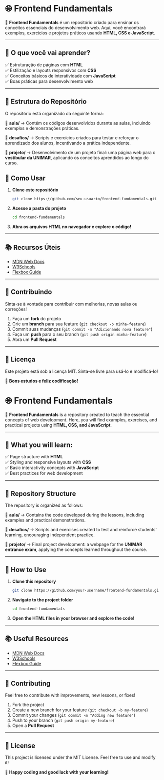 # 🌐 Frontend Fundamentals  

📌 **Frontend Fundamentals** é um repositório criado para ensinar os conceitos essenciais do desenvolvimento web. Aqui, você encontrará exemplos, exercícios e projetos práticos usando **HTML, CSS e JavaScript**.  

---

## 🚀 O que você vai aprender?  
✅ Estruturação de páginas com **HTML**  
✅ Estilização e layouts responsivos com **CSS**  
✅ Conceitos básicos de interatividade com **JavaScript**  
✅ Boas práticas para desenvolvimento web  

---

## 📁 Estrutura do Repositório  

O repositório está organizado da seguinte forma:  

📂 **aula/** → Contém os códigos desenvolvidos durante as aulas, incluindo exemplos e demonstrações práticas.  

📂 **desafios/** → Scripts e exercícios criados para testar e reforçar o aprendizado dos alunos, incentivando a prática independente.  

📂 **projeto/** → Desenvolvimento de um projeto final: uma página web para o **vestibular da UNIMAR**, aplicando os conceitos aprendidos ao longo do curso.  

## 📜 Como Usar  

1. **Clone este repositório**  
   ```bash
   git clone https://github.com/seu-usuario/frontend-fundamentals.git
   ```
2. **Acesse a pasta do projeto**  
   ```bash
   cd frontend-fundamentals
   ```
3. **Abra os arquivos HTML no navegador e explore o código!**  

---

## 📚 Recursos Úteis  

- [MDN Web Docs](https://developer.mozilla.org/pt-BR/)  
- [W3Schools](https://www.w3schools.com/)  
- [Flexbox Guide](https://css-tricks.com/snippets/css/a-guide-to-flexbox/)  

---

## 🤝 Contribuindo  

Sinta-se à vontade para contribuir com melhorias, novas aulas ou correções!  

1. Faça um **fork** do projeto  
2. Crie um **branch** para sua feature (`git checkout -b minha-feature`)  
3. Commit suas mudanças (`git commit -m "Adicionando nova feature"`)  
4. Faça um **push** para o seu branch (`git push origin minha-feature`)  
5. Abra um **Pull Request**  

---

## 📝 Licença  

Este projeto está sob a licença MIT. Sinta-se livre para usá-lo e modificá-lo!  

🚀 **Bons estudos e feliz codificação!**  

# 🌐 Frontend Fundamentals  

📌 **Frontend Fundamentals** is a repository created to teach the essential concepts of web development. Here, you will find examples, exercises, and practical projects using **HTML, CSS, and JavaScript**.  

---

## 🚀 What you will learn:  
✅ Page structure with **HTML**  
✅ Styling and responsive layouts with **CSS**  
✅ Basic interactivity concepts with **JavaScript**  
✅ Best practices for web development  

---

## 📁 Repository Structure  

The repository is organized as follows:  

📂 **aula/** → Contains the code developed during the lessons, including examples and practical demonstrations.  

📂 **desafios/** → Scripts and exercises created to test and reinforce students' learning, encouraging independent practice.  

📂 **projeto/** → Final project development: a webpage for the **UNIMAR entrance exam**, applying the concepts learned throughout the course.  

---

## 📜 How to Use  

1. **Clone this repository**  
   ```bash
   git clone https://github.com/your-username/frontend-fundamentals.git
   ```
2. **Navigate to the project folder**  
   ```bash
   cd frontend-fundamentals
   ```
3. **Open the HTML files in your browser and explore the code!**  

---

## 📚 Useful Resources  

- [MDN Web Docs](https://developer.mozilla.org/en-US/)  
- [W3Schools](https://www.w3schools.com/)  
- [Flexbox Guide](https://css-tricks.com/snippets/css/a-guide-to-flexbox/)  

---

## 🤝 Contributing  

Feel free to contribute with improvements, new lessons, or fixes!  

1. Fork the project  
2. Create a new branch for your feature (`git checkout -b my-feature`)  
3. Commit your changes (`git commit -m "Adding new feature"`)  
4. Push to your branch (`git push origin my-feature`)  
5. Open a **Pull Request**  

---

## 📝 License  

This project is licensed under the MIT License. Feel free to use and modify it!  

🚀 **Happy coding and good luck with your learning!**  
```
